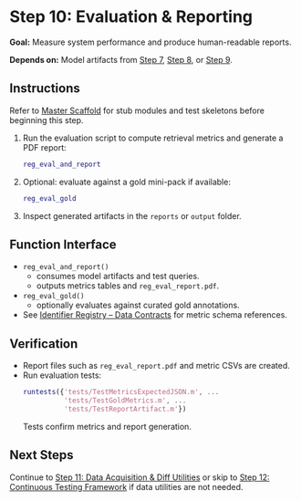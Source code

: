 # Step 10: Evaluation & Reporting

**Goal:** Measure system performance and produce human-readable reports.

**Depends on:** Model artifacts from [Step 7](step07_baseline_classifier.md), [Step 8](step08_projection_head.md), or [Step 9](step09_encoder_finetuning.md).

## Instructions
Refer to [Master Scaffold](master_scaffold.md) for stub modules and test skeletons before beginning this step.

1. Run the evaluation script to compute retrieval metrics and generate a PDF report:
   ```matlab
   reg_eval_and_report
   ```
2. Optional: evaluate against a gold mini-pack if available:
   ```matlab
   reg_eval_gold
   ```
3. Inspect generated artifacts in the `reports` or `output` folder.

## Function Interface
- `reg_eval_and_report()`  
  - consumes model artifacts and test queries.  
  - outputs metrics tables and `reg_eval_report.pdf`.  
- `reg_eval_gold()`  
  - optionally evaluates against curated gold annotations.  
- See [Identifier Registry – Data Contracts](identifier_registry.md#data-contracts) for metric schema references.

## Verification
- Report files such as `reg_eval_report.pdf` and metric CSVs are created.
- Run evaluation tests:
  ```matlab
  runtests({'tests/TestMetricsExpectedJSON.m', ...
            'tests/TestGoldMetrics.m', ...
            'tests/TestReportArtifact.m'})
  ```
  Tests confirm metrics and report generation.

## Next Steps
Continue to [Step 11: Data Acquisition & Diff Utilities](step11_data_acquisition_diffs.md) or skip to [Step 12: Continuous Testing Framework](step12_continuous_testing.md) if data utilities are not needed.
